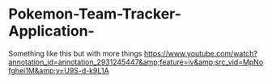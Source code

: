 # Pokemon-Team-Tracker-Application-
Something like this but with more things https://www.youtube.com/watch?annotation_id=annotation_2931245447&amp;feature=iv&amp;src_vid=MpNofghei1M&amp;v=U9S-d-k9L1A
